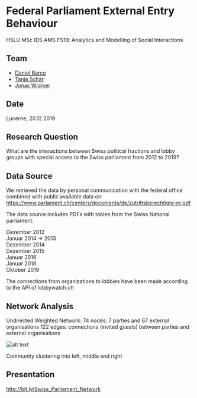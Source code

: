 # Federal Parliament External Entry Behaviour

HSLU MSc IDS AMS FS19:  Analytics and Modelling of Social Interactions

## Team
- [Daniel Barco](https://github.com/danielbarco)
- [Tanja Schär](https://github.com/maximumawesomeness)
- [Jonas Widmer](https://github.com/jonwidi)

## Date
Lucerne, 20.12.2019

## Research Question

What are the interactions between Swiss political fractions and  lobby groups with special access to the Swiss parliament from 2012 to 2019?

## Data Source

We retrieved the data by personal communication with the federal office combined with public available data on: https://www.parlament.ch/centers/documents/de/zutrittsberechtigte-nr.pdf

The data source includes PDFs with tables from the Swiss National parliament:

Dezember 2012 <br /> 
Januar 2014 → 2013 <br /> 
Dezember 2014 <br /> 
Dezember 2015 <br /> 
Januar 2016 <br /> 
Januar 2018 <br /> 
Oktober 2019 <br /> 

The connections from organizations to lobbies have been made according to the API of lobbywatch.ch  

## Network Analysis 

Undirected Weighted Network:
74 nodes: 7 parties and 67 external organisations 
122 edges: connections (invited guests) between parties and external organisations

![alt text](http://url/to/img.png)

Community clustering into left, middle and right



## Presentation
http://bit.ly/Swiss_Parliament_Network
